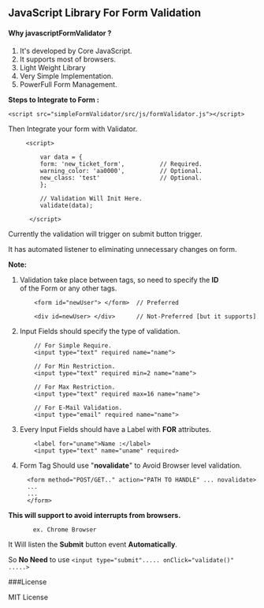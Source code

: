 JavaScript Library For Form Validation
--------------------------------------

#### Why javascriptFormValidator ?

1. It's developed by Core JavaScript. 
2. It supports most of browsers.
3. Light Weight Library
4. Very Simple Implementation.
5. PowerFull Form Management. 

**Steps to Integrate to Form :**

``<script src="simpleFormValidator/src/js/formValidator.js"></script>``

Then Integrate your form with Validator.

         <script>
             
             var data = {
             form: 'new_ticket_form',          // Required.
             warning_color: 'aa0000',          // Optional.
             new_class: 'test'                 // Optional.
             };

             // Validation Will Init Here.
             validate(data);
             
          </script>
          
          
Currently the validation will trigger on submit button trigger.

It has automated listener to eliminating unnecessary changes on form.

**Note:**

1. Validation take place between tags, so need to specify the **ID**  
   of the Form or any other tags.
   
           <form id="newUser"> </form>  // Preferred
           
           <div id=newUser> </div>      // Not-Preferred [but it supports]
           
2. Input Fields should specify the type of validation.

           // For Simple Require.
           <input type="text" required name="name">
           
           // For Min Restriction.
           <input type="text" required min=2 name="name">
           
           // For Max Restriction.
           <input type="text" required max=16 name="name">
           
           // For E-Mail Validation.
           <input type="email" required name="name">
           
3. Every Input Fields should have a Label with **FOR** attributes.

           <label for="uname">Name :</label>
           <input type="text" name="uname" required>
           
4. Form Tag Should use "**novalidate**" to Avoid Browser level validation.

         <form method="POST/GET.." action="PATH TO HANDLE" ... novalidate> 
         ...
         ...
         </form>
         
 **This will support to avoid interrupts from browsers.**
       
           ex. Chrome Browser      
           
It Will listen the **Submit** button event **Automatically**.

So **No Need** to use ``<input type="submit"..... onClick="validate()" .....>``

###License

MIT License

           
   
